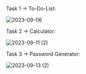 Task 1 -> To-Do-List:

![2023-09-06](https://github.com/student-abhijnan/CODSOFT-SEPTEMBER/assets/143992189/5956e08f-b589-4ef3-a225-f341fe9c3548)

Task 2 -> Calculator:

![2023-09-11 (2)](https://github.com/student-abhijnan/CODSOFT-SEPTEMBER/assets/143992189/99b78575-c6ea-4456-a8ea-5f9052d07b06)

Task 3 -> Password Generator:

![2023-09-13 (2)](https://github.com/student-abhijnan/CODSOFT-SEPTEMBER/assets/143992189/66444278-beec-49e0-87c0-68873bc8b3d6)
